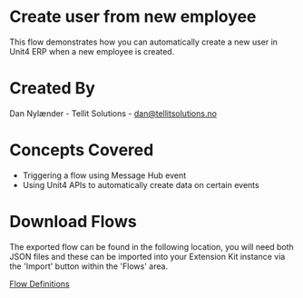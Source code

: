 # Create user from new employee

This flow demonstrates how you can automatically create a new user in Unit4 ERP when a new employee is created.


# Created By
Dan Nylænder - Tellit Solutions - dan@tellitsolutions.no


# Concepts Covered
* Triggering a flow using Message Hub event
* Using Unit4 APIs to automatically create data on certain events


# Download Flows
The exported flow can be found in the following location, you will need both JSON files and these can be imported into your Extension Kit instance via the 'Import' button within the 'Flows' area.

[Flow Definitions](https://github.com/TellitSolutions/Tellit-Toolkit/tree/main/Extension%20Kit/Create%20User%20From%20Employee/FlowDefinition)



